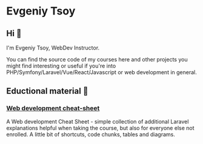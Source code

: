 # Evgeniy Tsoy

## Hi 👋

I'm Evgeniy Tsoy, WebDev Instructor.

You can find the source code of my courses here and other projects you might find interesting or useful if you're into PHP/Symfony/Laravel/Vue/React/Javascript or web development in general.


## Eductional material :green_book:

### [Web development cheat-sheet](https://github.com/EvTsoy/webdevelopment-notes)

A Web development Cheat Sheet - simple collection of additional Laravel explanations helpful when taking the course, but also for everyone else not enrolled. A little bit of shortcuts, code chunks, tables and diagrams.